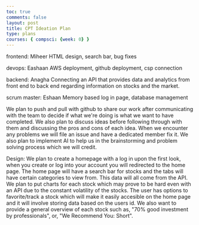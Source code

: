 ```yaml
---
toc: true
comments: false
layout: post
title: CPT Ideation Plan
type: plans
courses: { compsci: {week: 0} }
---
```


frontend: Miheer
HTML design, search bar, bug fixes

devops: Eashaan
AWS deployment, github deployment, csp connection

backend: Anagha
Connecting an API that provides data and analytics from front end to back end regarding information on stocks and the market.

scrum master: Eshaan
Memory based log in page, database management

We plan to push and pull with github to share our work after communicating with the team to decide if what we're doing is what we want to have completed. We also plan to discuss ideas before following through with them and discussing the pros and cons of each idea. When we encounter any problems we will file an issue and have a dedicated member fix it. We also plan to implement AI to help us in the brainstorming and problem solving process which we will credit. 

Design: We plan to create a homepage with a log in upon the first look, when you create or log into your account you will redirected to the home page. The home page will have a search bar for stocks and the tabs will have certain categories to view from. This data will all come from the API. We plan to put charts for each stock which may prove to be hard even with an API due to the constant volatility of the stocks. The user has options to favorite/track a stock which will make it easily accesible on the home page and it will involve storing data based on the users id. We also want to provide a general overview of each stock such as, "70% good investment by professionals", or, "We Recommend You: Short". 